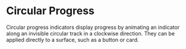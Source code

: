 # Circular Progress

Circular progress indicators display progress by animating an indicator along an invisible circular track in a clockwise direction. They can be applied directly to a surface, such as a button or card.
